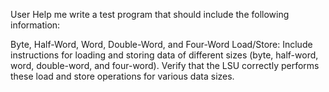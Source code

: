 User
Help me write a test program that should include the following information:

Byte, Half-Word, Word, Double-Word, and Four-Word Load/Store:
Include instructions for loading and storing data of different sizes (byte, half-word, word, double-word, and four-word).
Verify that the LSU correctly performs these load and store operations for various data sizes.